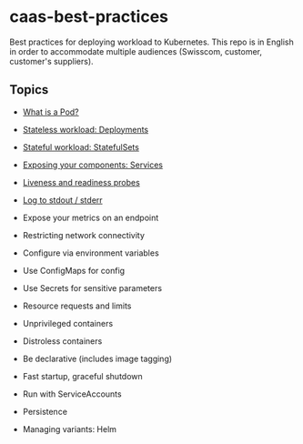 # caas-best-practices

Best practices for deploying workload to Kubernetes. This repo is in English in order to accommodate multiple audiences (Swisscom, customer, customer's suppliers).

## Topics

- [What is a Pod?](Pods/README.md)

- [Stateless workload: Deployments](Deployments/README.md)

- [Stateful workload: StatefulSets](StatefulSets/README.md)

- [Exposing your components: Services](Services/README.md)

- [Liveness and readiness probes](LivenessReadinessProbes/README.md)

- [Log to stdout / stderr](Logging/README.md)

- Expose your metrics on an endpoint

- Restricting network connectivity

- Configure via environment variables

- Use ConfigMaps for config

- Use Secrets for sensitive parameters

- Resource requests and limits

- Unprivileged containers

- Distroless containers

- Be declarative (includes image tagging)

- Fast startup, graceful shutdown

- Run with ServiceAccounts

- Persistence

- Managing variants: Helm
